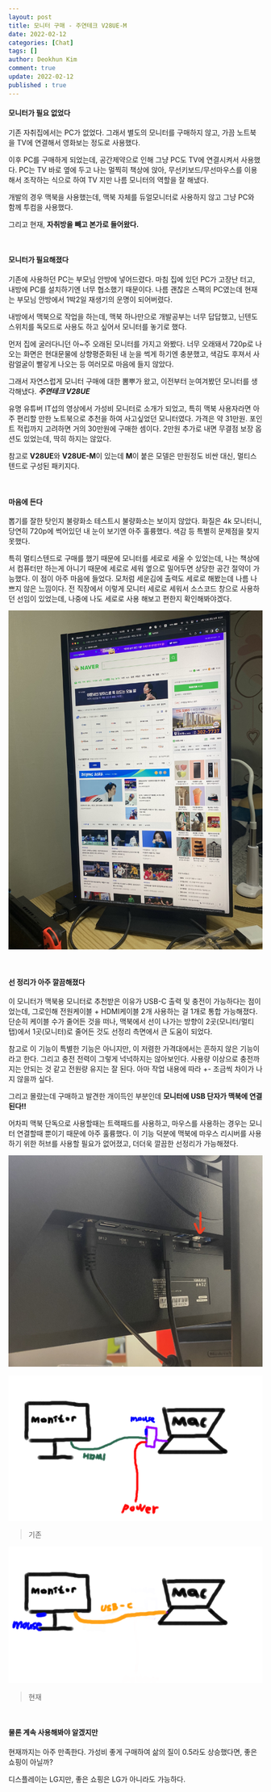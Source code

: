 ```yaml
---
layout: post
title: 모니터 구매 - 주연테크 V28UE-M
date: 2022-02-12
categories: [Chat]
tags: []
author: Deokhun Kim
comment: true
update: 2022-02-12
published : true
---
```


#### 모니터가 필요 없었다
기존 자취집에서는 PC가 없었다. 그래서 별도의 모니터를 구매하지 않고, 가끔 노트북을 TV에 연결해서 영화보는 정도로 사용했다. 

이후 PC를 구매하게 되었는데, 공간제약으로 인해 그냥 PC도 TV에 연결시켜서 사용했다. PC는 TV 바로 옆에 두고 나는 멀찍히 책상에 앉아, 무선키보드/무선마우스를 이용해서 조작하는 식으로 하여 TV 지만 나름 모니터의 역할을 잘 해냈다.

개발의 경우 맥북을 사용했는데, 맥북 자체를 듀얼모니터로 사용하지 않고 그냥 PC와 함께 투컴을 사용했다.

그리고 현재, **자취방을 빼고 본가로 들어왔다.**

<br/>

#### 모니터가 필요해졌다
기존에 사용하던 PC는 부모님 안방에 넣어드렸다. 마침 집에 있던 PC가 고장난 터고, 내방에 PC를 설치하기엔 너무 협소했기 때문이다. 나름 괜찮은 스팩의 PC였는데 현재는 부모님 안방에서 1박2일 재생기의 운명이 되어버렸다.

내방에서 맥북으로 작업을 하는데, 맥북 하나만으로 개발공부는 너무 답답했고, 닌텐도 스위치를 독모드로 사용도 하고 싶어서 모니터를 놓기로 했다.

먼저 집에 굴러다니던 아~주 오래된 모니터를 가지고 와봤다. 너무 오래돼서 720p로 나오는 화면은 현대문물에 상향평준화된 내 눈을 썩게 하기엔 충분했고, 색감도 후져서 사람얼굴이 빨갛게 나오는 등 여러모로 마음에 들지 않았다.

그래서 자연스럽게 모니터 구매에 대한 뽐뿌가 왔고, 이전부터 눈여겨봤던 모니터를 생각해냈다. ***주연테크 V28UE*** 

유명 유튜버 IT섭의 영상에서 가성비 모니터로 소개가 되었고, 특히 맥북 사용자라면 아주 편리할 만한 노트북으로 추천을 하여 사고싶었던 모니터였다. 가격은 약 31만원. 포인트 적립까지 고려하면 거의 30만원에 구매한 셈이다. 2만원 추가로 내면 무결점 보장 옵션도 있었는데, 딱히 하지는 않았다.

참고로 **V28UE**와 **V28UE-M**이 있는데 **M**이 붙은 모델은 만원정도 비싼 대신, 멀티스텐드로 구성된 패키지다.

<br/>

#### 마음에 든다
뽑기를 잘한 탓인지 불량화소 테스트시 불량화소는 보이지 않았다. 화질은 4k 모니터니, 당연히 720p에 썩어있던 내 눈이 보기엔 아주 훌륭했다. 색감 등 특별히 문제점을 찾지 못했다.

특히 멀티스텐드로 구매를 했기 때문에 모니터를 세로로 세울 수 있었는데, 나는 책상에서 컴퓨터만 하는게 아니기 때문에 세로로 세워 옆으로 밀어두면 상당한 공간 절약이 가능했다. 이 점이 아주 마음에 들었다. 모처럼 세운김에 출력도 세로로 해봤는데 나름 나쁘지 않은 느낌이다. 전 직장에서 이렇게 모니터 세로로 세워서 소스코드 창으로 사용하던 선임이 있었는데, 나중에 나도 세로로 사용 해보고 편한지 확인해봐야겠다.

![ScreenShot](/assets/postimg/2022_02/IMG_8459.jpg)

<br/>

#### 선 정리가 아주 깔끔해졌다
이 모니터가 맥북용 모니터로 추천받은 이유가 USB-C 출력 및 충전이 가능하다는 점이었는데, 그로인해 전원케이블 + HDMI케이블 2개 사용하는 걸 1개로 통합 가능해졌다. 단순히 케이블 수가 줄어든 것을 떠나, 맥북에서 선이 나가는 방향이 2곳(모니터/멀티탭)에서 1곳(모니터)로 줄어든 것도 선정리 측면에서 큰 도움이 되었다.

참고로 이 기능이 특별한 기능은 아니지만, 이 저렴한 가격대에서는 흔하지 않은 기능이라고 한다. 그리고 충전 전력이 그렇게 넉넉하지는 않아보인다. 사용량 이상으로 충전까지는 안되는 것 같고 전원량 유지는 잘 된다. 아마 작업 내용에 따라 +- 조금씩 차이가 나지 않을까 싶다.

그리고 몰랐는데 구매하고 발견한 개이득인 부분인데 **모니터에 USB 단자가 맥북에 연결된다!!**

어차피 맥북 단독으로 사용할때는 트랙패드를 사용하고, 마우스를 사용하는 경우는 모니터 연결할때 뿐이기 때문에 아주 훌륭했다. 이 기능 덕분에 맥북에 마우스 리시버를 사용하기 위한 허브를 사용할 필요가 없어졌고, 더더욱 깔끔한 선정리가 가능해졌다.

![ScreenShot](/assets/postimg/2022_02/IMG_8461.jpg)

![ScreenShot](/assets/postimg/2022_02/before.png)
>기존

![ScreenShot](/assets/postimg/2022_02/after.png)
>현재

<br/>

#### 물론 계속 사용해봐야 알겠지만
현재까지는 아주 만족한다. 가성비 좋게 구매하여 삶의 질이 0.5라도 상승했다면, 좋은 쇼핑이 아닐까?

디스플레이는 LG지만, 좋은 쇼핑은 LG가 아니라도 가능하다.

